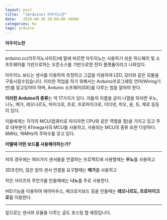 ```yaml
---
layout: post
title:  "[Arduino] 아두이노란"
date:   2020-08-30 20:00:00 +0900
categories: hw
tags: arduino
---
```

**아두이노란**

----

arduino.cc(아두이노사이트)에 말에 따르면 아두이노는 사용하기 쉬운 하드웨어 및 소프트웨어를 기반으로하는 오픈소스를 기반으로한 전자 플랫폼이라고 나와있다.

아두이노 보드는 센서를 이용하여 측정하고 그값을 이용하여 LED, 모터와 같은 모듈을 구동시킬수있습니다. 이러한 작업을 하기 위해서는 Arduino프로그래밍 언어(Wiring기반)를 알고있어야 하며, Arduino 소프웨어(IDE)를 다루는 법을 알아야 한다.

**이러한 Arduino의 종류**는 약 17가지가 있다.  이들의 이름을 굳이 나열을 하자면 우노, 나노, 메가, 레오나르도, 마이크로,  프로, 프로마이크로,  이더넷, 피오, 윤, 듀, 제로 등등이 있다.

이들에게는 각각의 MCU(컴퓨터로 따지자면 CPU와 같은 역할을 함)을 가지고 있고 주로 대부분이 ATmega사의 MCU를 사용하고, 사용되는 MCU의 종류 또한 다양하다. 8MHz, 16MHz의 주파수를 갖고  있다. 



**어떨때 어떤 보드를 사용해야하는가?**

----
저의 경우에는 여러가지 센서들을 연결하는 프로젝트에 사용할때는 **우노**를 사용하고

3D프린터, 많은 양의 센서 연결을 요구할때는 **메가**를 사용하고

작은 사이즈의 무언가를 만들때에는 **나노**를 주로 사용한다.

HID기능을 이용하여 에어마우스, 매크로키보드 등을 만들때는 **레오나르도, 프로마이크로**를 이용한다.

---
앞으로는 센서와 모듈을 다루는 글도 포스팅 할 예정입니다.
